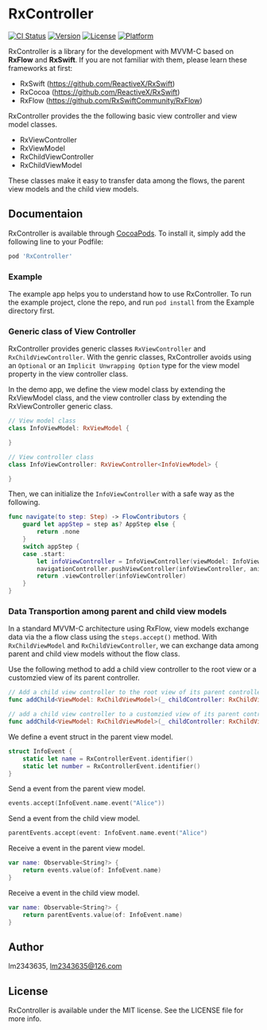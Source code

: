 # RxController

[![CI Status](https://img.shields.io/travis/lm2343635/RxController.svg?style=flat)](https://travis-ci.org/lm2343635/RxController)
[![Version](https://img.shields.io/cocoapods/v/RxController.svg?style=flat)](https://cocoapods.org/pods/RxController)
[![License](https://img.shields.io/cocoapods/l/RxController.svg?style=flat)](https://cocoapods.org/pods/RxController)
[![Platform](https://img.shields.io/cocoapods/p/RxController.svg?style=flat)](https://cocoapods.org/pods/RxController)

RxController is a library for the development with MVVM-C based on **RxFlow** and **RxSwift**.
If you are not familiar with them, please learn these frameworks at first:

- RxSwift (https://github.com/ReactiveX/RxSwift)
- RxCocoa (https://github.com/ReactiveX/RxSwift)
- RxFlow (https://github.com/RxSwiftCommunity/RxFlow)

RxController provides the the following basic view controller and view model classes.

- RxViewController
- RxViewModel
- RxChildViewController
- RxChildViewModel

These classes make it easy to transfer data among the flows, the parent view models and the child view models.

## Documentaion

RxController is available through [CocoaPods](https://cocoapods.org). To install
it, simply add the following line to your Podfile:

```ruby
pod 'RxController'
```

### Example

The example app helps you to understand how to use RxController.
To run the example project, clone the repo, and run `pod install` from the Example directory first.

### Generic class of View Controller

RxController provides generic classes `RxViewController` and `RxChildViewController`.
With the genric classes, RxController avoids using an `Optional` or an `Implicit Unwrapping Option` type for the view model property in the view controller class.

In the demo app, we define the view model class by extending the RxViewModel class, and the view controller class by extending the RxViewController generic class.

```Swift
// View model class
class InfoViewModel: RxViewModel {

}

// View controller class
class InfoViewController: RxViewController<InfoViewModel> {

}
```

Then, we can initialize the `InfoViewController` with a safe way as the following.

```Swift 
func navigate(to step: Step) -> FlowContributors {
    guard let appStep = step as? AppStep else {
        return .none
    }
    switch appStep {
    case .start:
        let infoViewController = InfoViewController(viewModel: InfoViewModel())
        navigationController.pushViewController(infoViewController, animated: false)
        return .viewController(infoViewController)
    }
}
```

### Data Transportion among parent and child view models

In a standard MVVM-C architecture using RxFlow, view models exchange data via the a flow class using the `steps.accept()` method.
With `RxChildViewModel` and `RxChildViewController`, we can exchange data among parent and child view models without the flow class.

Use the following method to add a child view controller to the root view or a customzied view of its parent controller.

```Swift
// Add a child view controller to the root view of its parent controller.
func addChild<ViewModel: RxChildViewModel>(_ childController: RxChildViewController<ViewModel>, completion: ((UIView) -> Void)? = nil)

// add a child view controller to a customzied view of its parent controller.
func addChild<ViewModel: RxChildViewModel>(_ childController: RxChildViewController<ViewModel>, to view: UIView, completion: ((UIView) -> Void)? = nil)
```

We define a event struct in the parent view model.

```Swift
struct InfoEvent {
    static let name = RxControllerEvent.identifier()
    static let number = RxControllerEvent.identifier()
}
```

Send a event from the parent view model.

```Swift
events.accept(InfoEvent.name.event("Alice"))
```

Send a event from the child view model.

```Swift
parentEvents.accept(event: InfoEvent.name.event("Alice")
```

Receive a event in the parent view model.

```Swift
var name: Observable<String?> {
    return events.value(of: InfoEvent.name)
}
```

Receive a event in the child view model.

```Swift
var name: Observable<String?> {
    return parentEvents.value(of: InfoEvent.name)
}
```

## Author

lm2343635, lm2343635@126.com

## License

RxController is available under the MIT license. See the LICENSE file for more info.
